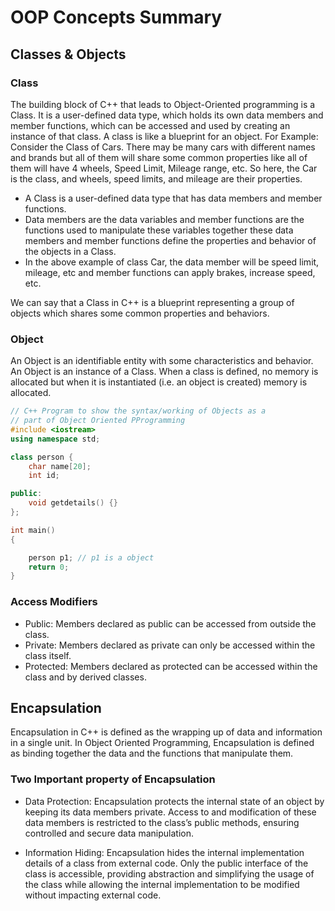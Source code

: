 # OOP Concepts Summary

## Classes & Objects

### Class

The building block of C++ that leads to Object-Oriented programming is a Class. It is a user-defined data type, which holds its own data members and member functions, which can be accessed and used by creating an instance of that class. A class is like a blueprint for an object. For Example: Consider the Class of Cars. There may be many cars with different names and brands but all of them will share some common properties like all of them will have 4 wheels, Speed Limit, Mileage range, etc. So here, the Car is the class, and wheels, speed limits, and mileage are their properties.

- A Class is a user-defined data type that has data members and member functions.
- Data members are the data variables and member functions are the functions used to manipulate these variables together these data members and member functions define the properties and behavior of the objects in a Class.
- In the above example of class Car, the data member will be speed limit, mileage, etc and member functions can apply brakes, increase speed, etc.

We can say that a Class in C++ is a blueprint representing a group of objects which shares some common properties and behaviors.

### Object

An Object is an identifiable entity with some characteristics and behavior. An Object is an instance of a Class. When a class is defined, no memory is allocated but when it is instantiated (i.e. an object is created) memory is allocated.

```cpp
// C++ Program to show the syntax/working of Objects as a
// part of Object Oriented PProgramming
#include <iostream>
using namespace std;

class person {
    char name[20];
    int id;

public:
    void getdetails() {}
};

int main()
{

    person p1; // p1 is a object
    return 0;
}
```

### Access Modifiers

- Public: Members declared as public can be accessed from outside the class.
- Private: Members declared as private can only be accessed within the class itself.
- Protected: Members declared as protected can be accessed within the class and by derived classes.

## Encapsulation

Encapsulation in C++ is defined as the wrapping up of data and information in a single unit. In Object Oriented Programming, Encapsulation is defined as binding together the data and the functions that manipulate them.

### Two Important  property of Encapsulation

- Data Protection: Encapsulation protects the internal state of an object by keeping its data members private. Access to and modification of these data members is restricted to the class’s public methods, ensuring controlled and secure data manipulation.

- Information Hiding: Encapsulation hides the internal implementation details of a class from external code. Only the public interface of the class is accessible, providing abstraction and simplifying the usage of the class while allowing the internal implementation to be modified without impacting external code.
